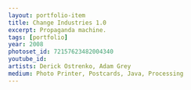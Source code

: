 ```yaml
---
layout: portfolio-item
title: Change Industries 1.0
excerpt: Propaganda machine.
tags: [portfolio]
year: 2008
photoset_id: 72157623482004340
youtube_id:
artists: Derick Ostrenko, Adam Grey
medium: Photo Printer, Postcards, Java, Processing
---
```

